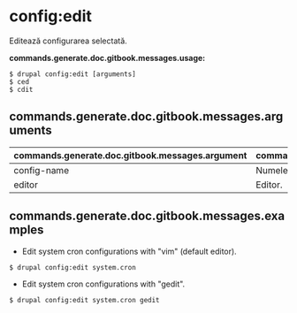 # config:edit
Editează configurarea selectată.

**commands.generate.doc.gitbook.messages.usage:**
```
$ drupal config:edit [arguments]
$ ced  
$ cdit  
```

## commands.generate.doc.gitbook.messages.arguments
commands.generate.doc.gitbook.messages.argument | commands.generate.doc.gitbook.messages.details
---------|-------------
config-name | Numele configurării.
editor | Editor.

## commands.generate.doc.gitbook.messages.examples
* Edit system cron configurations with "vim" (default editor).
```
$ drupal config:edit system.cron
```
* Edit system cron configurations with "gedit".
```
$ drupal config:edit system.cron gedit
```
